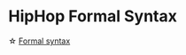 <!-- ${ var doc = require("@hop/hopdoc") } -->

HipHop Formal Syntax
====================

&#x2606; [Formal syntax](../syntax/hiphop.bnf)
<!-- ${doc.includeCode("../syntax/hiphop.bnf", "ebnf")} -->

